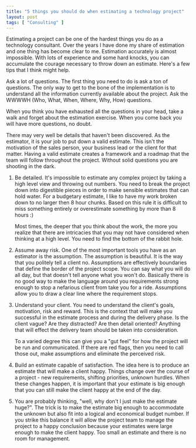```yaml
---
title: "5 things you should do when estimating a technology project"
layout: post
tags: [ "Consulting" ]
---
```


Estimating a project can be one of the hardest things you do as a technology consultant. Over the years I have done my share of estimation and one thing has become clear to me. Estimation accurately is almost impossible. With lots of experience and some hard knocks, you can accumulate the courage necessary to throw down an estimate. Here's a few tips that I think might help.

Ask a lot of questions. The first thing you need to do is ask a ton of questions. The only way to get to the bone of the implementation is to understand all the information currently available about the project. Ask the WWWWH (Who, What, When, Where, Why, How) questions.

When you think you have exhausted all the questions in your head, take a walk and forget about the estimation exercise. When you come back you will have more questions, no doubt. 

There may very well be details that haven't been discovered. As the estimator, it is your job to put down a valid estimate. This isn't the motivation of the sales person, your business lead or the client for that matter. Having a valid estimate creates a framework and a roadmap that the team will follow throughout the project. Without solid questions you are shooting in the dark.

1. Be detailed. It's impossible to estimate any complex project by taking a high level view and throwing out numbers. You need to break the project down into digestible pieces in order to make sensible estimates that can hold water. For a budgetary estimate, I like to have my work broken down to no larger then 8 hour chunks. Based on this rule it is difficult to miss something entirely or overestimate something by more than 8 hours :)

    Most times, the deeper that you think about the work, the more you realize that there are intricacies that you may not have considered when thinking at a high level. You need to find the bottom of the rabbit hole.

2. Assume away risk. One of the most important tools you have as an estimator is the assumption. The assumption is beautiful. It is the way that you politely tell a client no. Assumptions are effectively boundaries that define the border of the project scope. You can say what you will do all day, but that doesn't tell anyone what you won't do. Basically there is no good way to make the language around you requirements strong enough to stop a nefarious client from take you for a ride. Assumptions allow you to draw a clear line where the requirement stops.

3. Understand your client. You need to understand the client's goals, motivation, risk and reward. This is the context that will make you successful in the estimate process and during the delivery phase. Is the client vague? Are they distracted? Are then detail oriented? Anything that will effect the delivery team should be taken into consideration.

    To a varied degree this can give you a "gut feel" for how the project will be run and communicated. If there are red flags, then you need to call those out, make assumptions and eliminate the perceived risk.

4. Build an estimate capable of satisfaction. The idea here is to produce an estimate that will make a client happy. Things change over the course of a project - new requirements, shifting priorities, unknown hurdles. When these changes happen, it is important that your estimate is big enough that you can still make the client happy at the end of the day.

5. You are probably thinking, "well, why don't I just make the estimate huge?". The trick is to make the estimate big enough to accommodate the unknown but also fit into a logical and economical budget number. If you strike this balance it will allow the project team to manage the project to a happy conclusion because your estimates were large enough to make the client happy. Too small an estimate and there is no room for management.
